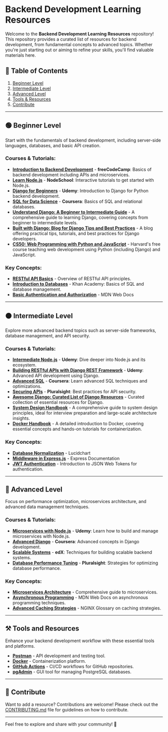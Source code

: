 # Backend Development Learning Resources

Welcome to the **Backend Development Learning Resources** repository! This repository provides a curated list of resources for backend development, from fundamental concepts to advanced topics. Whether you're just starting out or aiming to refine your skills, you'll find valuable materials here.

## 📑 Table of Contents
1. [Beginner Level](#beginner-level)
2. [Intermediate Level](#intermediate-level)
3. [Advanced Level](#advanced-level)
4. [Tools & Resources](#tools-and-resources)
5. [Contribute](#contribute)

---

## 🟢 Beginner Level

Start with the fundamentals of backend development, including server-side languages, databases, and basic API creation.

### Courses & Tutorials:
- [**Introduction to Backend Development**](https://www.freecodecamp.org/learn/apis-and-microservices/) - **freeCodeCamp**: Basics of backend development including APIs and microservices.
- [**Learn Node.js**](https://nodeschool.io/) - **NodeSchool**: Interactive tutorials to get started with Node.js.
- [**Django for Beginners**](https://www.udemy.com/course/django-for-beginners/) - **Udemy**: Introduction to Django for Python backend development.
- [**SQL for Data Science**](https://www.coursera.org/learn/sql-for-data-science) - **Coursera**: Basics of SQL and relational databases.
- [**Understand Django: A Beginner to Intermediate Guide**](https://www.mattlayman.com/understand-django/) - A comprehensive guide to learning Django, covering concepts from beginner to intermediate levels.
- [**Built with Django: Blog for Django Tips and Best Practices**](https://builtwithdjango.com/blog/) - A blog offering practical tips, tutorials, and best practices for Django developers.
- [**CS50: Web Programming with Python and JavaScript**](https://cs50.harvard.edu/web/2020/) - Harvard's free course teaching web development using Python (including Django) and JavaScript.

### Key Concepts:
- [**RESTful API Basics**](https://restfulapi.net/) - Overview of RESTful API principles.
- [**Introduction to Databases**](https://www.khanacademy.org/computing/computer-science/sql) - Khan Academy: Basics of SQL and database management.
- [**Basic Authentication and Authorization**](https://developer.mozilla.org/en-US/docs/Web/HTTP/Authentication) - MDN Web Docs

---

## 🟠 Intermediate Level

Explore more advanced backend topics such as server-side frameworks, database management, and API security.

### Courses & Tutorials:
- [**Intermediate Node.js**](https://www.udemy.com/course/understanding-nodejs/) - **Udemy**: Dive deeper into Node.js and its ecosystem.
- [**Building RESTful APIs with Django REST Framework**](https://www.udemy.com/course/django-rest-framework/) - **Udemy**: Advanced API development using Django.
- [**Advanced SQL**](https://www.coursera.org/learn/advanced-sql-for-data-science) - **Coursera**: Learn advanced SQL techniques and optimizations.
- [**Securing APIs**](https://www.pluralsight.com/courses/securing-restful-apis) - **Pluralsight**: Best practices for API security.
- [**Awesome Django: Curated List of Django Resources**](https://github.com/wsvincent/awesome-django) - Curated collection of essential resources for Django.
- [**System Design Handbook**](https://www.freecodecamp.org/news/systems-design-for-interviews/) - A comprehensive guide to system design principles, ideal for interview preparation and large-scale architecture insights.
- [**Docker Handbook**](https://www.freecodecamp.org/news/the-docker-handbook/) - A detailed introduction to Docker, covering essential concepts and hands-on tutorials for containerization.

### Key Concepts:
- [**Database Normalization**](https://www.lucidchart.com/blog/database-normalization) - Lucidchart
- [**Middleware in Express.js**](https://expressjs.com/en/guide/using-middleware.html) - Express Documentation
- [**JWT Authentication**](https://jwt.io/introduction/) - Introduction to JSON Web Tokens for authentication.

---

## 🔴 Advanced Level

Focus on performance optimization, microservices architecture, and advanced data management techniques.

### Courses & Tutorials:
- [**Microservices with Node.js**](https://www.udemy.com/course/microservices-with-node-js/) - **Udemy**: Learn how to build and manage microservices with Node.js.
- [**Advanced Django**](https://www.coursera.org/learn/advanced-django) - **Coursera**: Advanced concepts in Django development.
- [**Scalable Systems**](https://www.edx.org/course/scalable-systems) - **edX**: Techniques for building scalable backend systems.
- [**Database Performance Tuning**](https://www.pluralsight.com/courses/database-performance-tuning) - **Pluralsight**: Strategies for optimizing database performance.

### Key Concepts:
- [**Microservices Architecture**](https://microservices.io/) - Comprehensive guide to microservices.
- [**Asynchronous Programming**](https://developer.mozilla.org/en-US/docs/Learn/JavaScript/Asynchronous) - MDN Web Docs on asynchronous programming techniques.
- [**Advanced Caching Strategies**](https://www.nginx.com/resources/glossary/caching/) - NGINX Glossary on caching strategies.

---

## ⚒️ Tools and Resources

Enhance your backend development workflow with these essential tools and platforms.

- [**Postman**](https://www.postman.com/) - API development and testing tool.
- [**Docker**](https://www.docker.com/) - Containerization platform.
- [**GitHub Actions**](https://github.com/features/actions) - CI/CD workflows for GitHub repositories.
- [**pgAdmin**](https://www.pgadmin.org/) - GUI tool for managing PostgreSQL databases.

---

## 🤝 Contribute

Want to add a resource? Contributions are welcome! Please check out the [CONTRIBUTING.md](../CONTRIBUTING.md) file for guidelines on how to contribute.

---

Feel free to explore and share with your community! 🚀